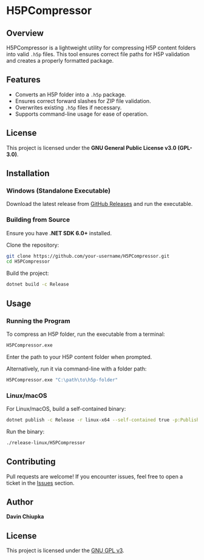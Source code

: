 # H5PCompressor

## Overview
H5PCompressor is a lightweight utility for compressing H5P content folders into valid `.h5p` files. This tool ensures correct file paths for H5P validation and creates a properly formatted package.

## Features
- Converts an H5P folder into a `.h5p` package.
- Ensures correct forward slashes for ZIP file validation.
- Overwrites existing `.h5p` files if necessary.
- Supports command-line usage for ease of operation.

## License
This project is licensed under the **GNU General Public License v3.0 (GPL-3.0)**.

## Installation
### Windows (Standalone Executable)
Download the latest release from [GitHub Releases](https://github.com/DaveC6662/H5P-zipper/releases) and run the executable.

### Building from Source
Ensure you have **.NET SDK 6.0+** installed.

Clone the repository:
```sh
git clone https://github.com/your-username/H5PCompressor.git
cd H5PCompressor
```
Build the project:
```sh
dotnet build -c Release
```

## Usage
### Running the Program
To compress an H5P folder, run the executable from a terminal:
```sh
H5PCompressor.exe
```
Enter the path to your H5P content folder when prompted.

Alternatively, run it via command-line with a folder path:
```sh
H5PCompressor.exe "C:\path\to\h5p-folder"
```

### Linux/macOS
For Linux/macOS, build a self-contained binary:
```sh
dotnet publish -c Release -r linux-x64 --self-contained true -p:PublishSingleFile=true -o ./release-linux
```
Run the binary:
```sh
./release-linux/H5PCompressor
```

## Contributing
Pull requests are welcome! If you encounter issues, feel free to open a ticket in the [Issues](https://github.com/your-username/H5PCompressor/issues) section.

## Author
**Davin Chiupka**

## License
This project is licensed under the [GNU GPL v3](https://www.gnu.org/licenses/gpl-3.0.html).


